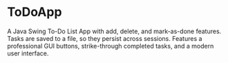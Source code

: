 # ToDoApp
A Java Swing To-Do List App with add, delete, and mark-as-done features. Tasks are saved to a file, so they persist across sessions. Features a professional GUI  buttons, strike-through completed tasks, and a modern user interface.
